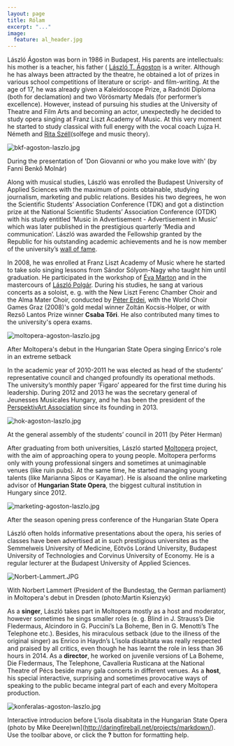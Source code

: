 ```yaml
---
layout: page
title: Rólam
excerpt: "..."
image:
  feature: al_header.jpg
---
```


László Ágoston was born in 1986 in Budapest. His parents are intellectuals: his mother is a teacher, his father ( [László T. Ágoston](http://hu.wikipedia.org/wiki/T._%C3%81goston_L%C3%A1szl%C3%B3) is a writer.
Although he has always been attracted by the theatre, he obtained a lot of prizes in various school competitions of literature or script- and film-writing. At the age of 17, he was already given a Kaleidoscope Prize, a Radnóti Diploma (both for declamation) and two Vörösmarty Medals (for performer’s excellence). However, instead of pursuing his studies at the University of Theatre and Film Arts and becoming an actor, unexpectedly he decided to study opera singing at Franz Liszt Academy of Music. At this very moment he started to study classical with full energy with the vocal coach Lujza H. Németh and [Rita Széll](http://lfze.hu/oktatok/-/asset_publisher/exVsliQos2qD/content/szell-rita/10192")(solfege and music theory).

![bkf-agoston-laszlo.jpg]({{site.baseurl}}/_posts/bkf-agoston-laszlo.jpg)


During the presentation of 'Don Giovanni or who you make love with' (by Fanni Benkő Molnár)

Along with musical studies, László was enrolled the Budapest University of Applied Sciences with the maximum of points obtainable, studying journalism, marketing and public relations. Besides his two degrees, he won the Scientific Students’ Association Conference (TDK) and got a distinction prize at the National Scientific Students’ Association Conference (OTDK) with his study entitled ‘Music in Advertisement - Advertisement in Music’ which was later published in the prestigious quarterly ‘Media and communication’. László was awarded the Fellowship granted by the Republic for his outstanding academic achievements and he is now member of the university’s [wall of fame](http://www.bkf.hu/okisbkfesek/agoston-laszlo).

In 2008, he was enrolled at Franz Liszt Academy of Music where he started to take solo singing lessons from Sándor Sólyom-Nagy who taught him until graduation. He participated in the workshop of [Éva Marton](http://www.martoneva.hu/) and in the mastercours of [László Polgár](http://hu.wikipedia.org/wiki/Polg%C3%A1r_L%C3%A1szl%C3%B3_%28opera%C3%A9nekes%29). During his studies, he sang at various concerts as a soloist, e. g. with the New Liszt Ferenc Chamber Choir and the Alma Mater Choir, conducted by  [Péter Erdei](http://www.bacstudastar.hu/erdei-peter), with the World Choir Games Graz (2008)'s gold medal winner Zoltán Kocsis-Holper, or with Rezső Lantos Prize winner **Csaba Tőri**. He also contributed many times to the university's opera exams.

![moltopera-agoston-laszlo.jpg]({{site.baseurl}}/_posts/moltopera-agoston-laszlo.jpg)


After Moltopera's debut in the Hungarian State Opera singing Enrico's role in an extreme setback

In the academic year of 2010-2011 he was elected as head of the students’ representative council and changed profoundly its operational methods. The university’s monthly paper ‘Figaro’ appeared for the first time during his leadership. During 2012 and 2013 he was the secretary general of Jeunesses Musicales Hungary, and he has been the president of the [PerspektivArt Association](http://www.perspektivart.hu/) since its founding in 2013.

![hok-agoston-laszlo.jpg]({{site.baseurl}}/_posts/hok-agoston-laszlo.jpg)


At the general assembly of the students’ council in 2011 (by Péter Herman)

After graduating from both universities, László started [Moltopera](http://www.moltopera.hu/en/) project, with the aim of approaching opera to young people. Moltopera performs only with young professional singers and sometimes at unimaginable venues (like ruin pubs). At the same time, he started managing young talents (like Marianna Sipos or Kayamar). He is alsoand the online marketing advisor of **Hungarian State Opera**, the biggest cultural institution in Hungary since 2012.

![marketing-agoston-laszlo.jpg]({{site.baseurl}}/_posts/marketing-agoston-laszlo.jpg)


After the season opening press conference of the Hungarian State Opera

László often holds informative presentations about the opera, his series of classes have been advertised at in such prestigious universites as the Semmelweis University of Medicine, Eötvös Loránd University, Budapest University of Technologies and Corvinus University of Economy. He is a regular lecturer at the Budapest University of Applied Sciences.


![Norbert-Lammert.JPG]({{site.baseurl}}/_posts/Norbert-Lammert.JPG)


With Norbert Lammert (President of the Bundestag, the German parliament) in Moltopera's debut in Dresden (photo:Martin Ksienzyk)

As a  **singer**, László takes part in Moltopera mostly as a host and moderator, however sometimes he sings smaller roles (e. g. Blind in J. Strauss’s Die Fledermaus, Alcindoro in G. Puccini’s La Boheme, Ben in G. Menotti’s The Telephone etc.). Besides, his miraculous setback (due to the illness of the original singer) as Enrico in Haydn’s L’isola disabitata was really respected and praised by all critics, even though he has learnt the role in less than 36 hours in 2014. As a **director**, he worked on juvenile versions of La Boheme, Die Fledermaus, The Telephone, Cavalleria Rusticana at the National Theatre of Pécs beside many gala concerts in different venues. As a **host**, his special interactive, surprising and sometimes provocative ways of speaking to the public became integral part of each and every Moltopera production.

![konferalas-agoston-laszlo.jpg]({{site.baseurl}}/_posts/konferalas-agoston-laszlo.jpg)


Interactive introducion before L’isola disabitata in the Hungarian State Opera (photo by Mike Deere)wn](http://daringfireball.net/projects/markdown/). Use the toolbar above, or click the **?** button for formatting help.
